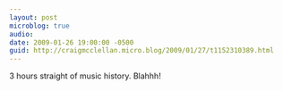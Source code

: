 ```yaml
---
layout: post
microblog: true
audio: 
date: 2009-01-26 19:00:00 -0500
guid: http://craigmcclellan.micro.blog/2009/01/27/t1152310389.html
---
```

3 hours straight of music history.  Blahhh!
